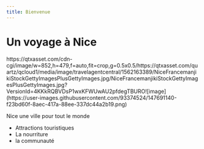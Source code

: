 ```yaml
---
title: Bienvenue
---
```


<h1>Un voyage à Nice</h1>
<p>https://qtxasset.com/cdn-cgi/image/w=852,h=479,f=auto,fit=crop,g=0.5x0.5/https://qtxasset.com/quartz/qcloud1/media/image/travelagentcentral/1562163389/NiceFrancemanjikiStockGettyImagesPlusGettyImages.jpg/NiceFrancemanjikiStockGettyImagesPlusGettyImages.jpg?VersionId=4KKkRQBVDsP1wxKFWUwAU2pfdegTBURO![image](https://user-images.githubusercontent.com/93374524/147691140-f23bd60f-8aec-417a-88ee-337dc44a2b19.png)
</p>

<p>Nice une ville pour tout le monde</p>

<ul>
<li>Attractions touristiques</li>
<li>La nourriture</li>
<li>la communauté</li>
</ul>
